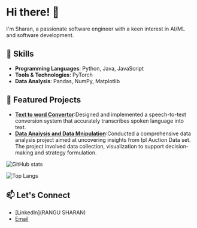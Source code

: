 



# Hi there! 👋
I'm Sharan, a passionate software engineer with a keen interest in AI/ML and software development.

## 🚀 Skills
- **Programming Languages**: Python, Java, JavaScript
- **Tools & Technologies**: PyTorch
- **Data Analysis**: Pandas, NumPy, Matplotlib

## 🌟 Featured Projects
- **[Text to word Convertor](https://github.com/Rangu-Sharan/Speech_to_Text_convertor/blob/main/speechtotextrecognisation.py)**:Designed and implemented a speech-to-text conversion system that accurately transcribes spoken language into text.
- **[Data Anaiysis and Data Mnipulation](https://github.com/Rangu-Sharan/Data-Analysis-and-Data-Manipulation/blob/main/Data%20Analysis%20and%20Manipulation.ipynb)**:Conducted a comprehensive data analysis project aimed at uncovering insights from Ipl Auction Data set. The project 
involved data collection, visualization to support decision-making and strategy formulation.

![GitHub stats](https://github-readme-stats.vercel.app/api?username=Rangu-Sharan&show_icons=true&theme=radical)


![Top Langs](https://github-readme-stats.vercel.app/api/top-langs/?username=Rangu-Sharan&layout=compact&theme=radical)


## 📫 Let's Connect
- [LinkedIn](RANGU SHARAN)
- [Email](sharanrangu18@gmail.com)


